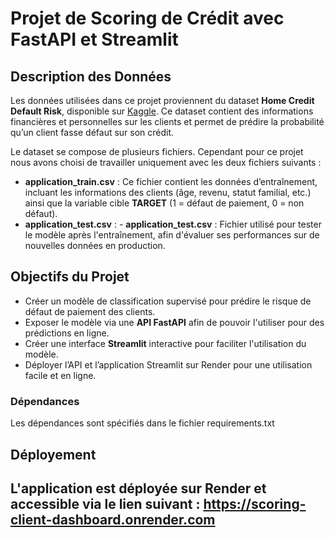 # Projet de Scoring de Crédit avec FastAPI et Streamlit

## Description des Données
Les données utilisées dans ce projet proviennent du dataset **Home Credit Default Risk**, disponible sur [Kaggle](https://www.kaggle.com/c/home-credit-default-risk). Ce dataset contient des informations financières et personnelles sur les clients et permet de prédire la probabilité qu’un client fasse défaut sur son crédit.

Le dataset se compose de plusieurs fichiers. Cependant pour ce projet nous avons choisi de travailler uniquement avec les deux fichiers suivants :
- **application_train.csv** : Ce fichier contient les données d’entraînement, incluant les informations des clients (âge, revenu, statut familial, etc.) ainsi que la variable cible **TARGET** (1 = défaut de paiement, 0 = non défaut).
- **application_test.csv** : - **application_test.csv** : Fichier utilisé pour tester le modèle après l'entraînement, afin d'évaluer ses performances sur de nouvelles données en production.

## Objectifs du Projet
- Créer un modèle de classification supervisé pour prédire le risque de défaut de paiement des clients.
- Exposer le modèle via une **API FastAPI** afin de pouvoir l'utiliser pour des prédictions en ligne.
- Créer une interface **Streamlit** interactive pour faciliter l'utilisation du modèle.
- Déployer l’API et l’application Streamlit sur Render pour une utilisation facile et en ligne.

### Dépendances
Les dépendances sont spécifiés dans le fichier requirements.txt

## Déployement
L'application est déployée sur Render et accessible via le lien suivant : https://scoring-client-dashboard.onrender.com
-------------------






